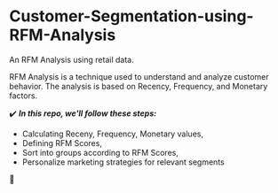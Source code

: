 # Customer-Segmentation-using-RFM-Analysis
An RFM Analysis using retail data.

RFM Analysis is a technique used to understand and analyze customer behavior. The analysis is based on Recency, Frequency, and Monetary factors.


✔️ ***In this repo, we'll follow these steps:***

- Calculating Receny, Frequency, Monetary values,
- Defining RFM Scores,
- Sort into groups according to RFM Scores,
- Personalize marketing strategies for relevant segments


 💭

